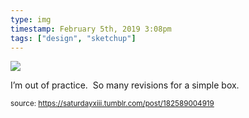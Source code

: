 ```yaml
---
type: img
timestamp: February 5th, 2019 3:08pm
tags: ["design", "sketchup"]
---
```

<img src="https://saturdayxiii.github.io/media/182589004919.png"/>

I’m out of practice.  So many revisions for a simple box.
 
      
      
  
<small>source: https://saturdayxiii.tumblr.com/post/182589004919</small>